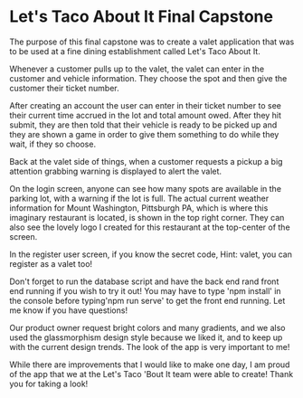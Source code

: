 # Let's Taco About It Final Capstone

The purpose of this final capstone was to create a valet application that was to be used at a fine dining establishment called Let's Taco About It. 

Whenever a customer pulls up to the valet, the valet can enter in the customer and vehicle information. They choose the spot and then give the customer their ticket number. 

After creating an account the user can enter in their ticket number to see their current time accrued in the lot and total amount owed. After they hit submit, they are then told that their vehicle is ready to be picked up and they are shown a game in order to give them something to do while they wait, if they so choose.

Back at the valet side of things, when a customer requests a pickup a big attention grabbing warning is displayed to alert the valet. 

On the login screen, anyone can see how many spots are available in the parking lot, with a warning if the lot is full. The actual current weather information for Mount Washington, Pittsburgh PA, which is where this imaginary restaurant is located, is shown in the top right corner. They can also see the lovely logo I created for this restaurant at the top-center of the screen.

In the register user screen, if you know the secret code, Hint: valet, you can register as a valet too!

Don't forget to run the database script and have the back end rand front end running if you wish to try it out! You may have to type 'npm install' in the console before typing'npm run serve' to get the front end running. Let me know if you have questions!

Our product owner request bright colors and many gradients, and we also used the glassmorphism design style because we liked it, and to keep up with the current design trends. The look of the app is very important to me!

While there are improvements that I would like to make one day, I am proud of the app that we at the Let's Taco 'Bout It team were able to create! Thank you for taking a look!